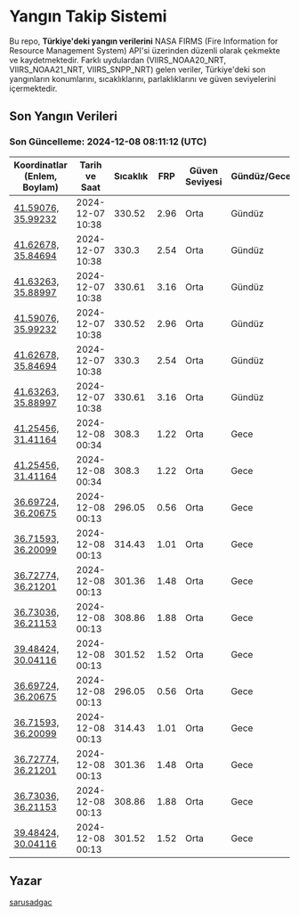 # Yangın Takip Sistemi

Bu repo, **Türkiye'deki yangın verilerini** NASA FIRMS (Fire Information for Resource Management System) API'si üzerinden düzenli olarak çekmekte ve kaydetmektedir. Farklı uydulardan (VIIRS_NOAA20_NRT, VIIRS_NOAA21_NRT, VIIRS_SNPP_NRT) gelen veriler, Türkiye'deki son yangınların konumlarını, sıcaklıklarını, parlaklıklarını ve güven seviyelerini içermektedir.

## Son Yangın Verileri
### Son Güncelleme: 2024-12-08 08:11:12 (UTC)

| Koordinatlar (Enlem, Boylam) | Tarih ve Saat | Sıcaklık | FRP | Güven Seviyesi | Gündüz/Gece |
|-----------------------------|----------------|----------|-----|----------------|-------------|
| [41.59076, 35.99232](https://www.google.com/maps?q=41.59076,35.99232) | 2024-12-07 10:38 | 330.52 | 2.96 | Orta | Gündüz |
| [41.62678, 35.84694](https://www.google.com/maps?q=41.62678,35.84694) | 2024-12-07 10:38 | 330.3 | 2.54 | Orta | Gündüz |
| [41.63263, 35.88997](https://www.google.com/maps?q=41.63263,35.88997) | 2024-12-07 10:38 | 330.61 | 3.16 | Orta | Gündüz |
| [41.59076, 35.99232](https://www.google.com/maps?q=41.59076,35.99232) | 2024-12-07 10:38 | 330.52 | 2.96 | Orta | Gündüz |
| [41.62678, 35.84694](https://www.google.com/maps?q=41.62678,35.84694) | 2024-12-07 10:38 | 330.3 | 2.54 | Orta | Gündüz |
| [41.63263, 35.88997](https://www.google.com/maps?q=41.63263,35.88997) | 2024-12-07 10:38 | 330.61 | 3.16 | Orta | Gündüz |
| [41.25456, 31.41164](https://www.google.com/maps?q=41.25456,31.41164) | 2024-12-08 00:34 | 308.3 | 1.22 | Orta | Gece |
| [41.25456, 31.41164](https://www.google.com/maps?q=41.25456,31.41164) | 2024-12-08 00:34 | 308.3 | 1.22 | Orta | Gece |
| [36.69724, 36.20675](https://www.google.com/maps?q=36.69724,36.20675) | 2024-12-08 00:13 | 296.05 | 0.56 | Orta | Gece |
| [36.71593, 36.20099](https://www.google.com/maps?q=36.71593,36.20099) | 2024-12-08 00:13 | 314.43 | 1.01 | Orta | Gece |
| [36.72774, 36.21201](https://www.google.com/maps?q=36.72774,36.21201) | 2024-12-08 00:13 | 301.36 | 1.48 | Orta | Gece |
| [36.73036, 36.21153](https://www.google.com/maps?q=36.73036,36.21153) | 2024-12-08 00:13 | 308.86 | 1.88 | Orta | Gece |
| [39.48424, 30.04116](https://www.google.com/maps?q=39.48424,30.04116) | 2024-12-08 00:13 | 301.52 | 1.52 | Orta | Gece |
| [36.69724, 36.20675](https://www.google.com/maps?q=36.69724,36.20675) | 2024-12-08 00:13 | 296.05 | 0.56 | Orta | Gece |
| [36.71593, 36.20099](https://www.google.com/maps?q=36.71593,36.20099) | 2024-12-08 00:13 | 314.43 | 1.01 | Orta | Gece |
| [36.72774, 36.21201](https://www.google.com/maps?q=36.72774,36.21201) | 2024-12-08 00:13 | 301.36 | 1.48 | Orta | Gece |
| [36.73036, 36.21153](https://www.google.com/maps?q=36.73036,36.21153) | 2024-12-08 00:13 | 308.86 | 1.88 | Orta | Gece |
| [39.48424, 30.04116](https://www.google.com/maps?q=39.48424,30.04116) | 2024-12-08 00:13 | 301.52 | 1.52 | Orta | Gece |

## Yazar

[sarusadgac](https://x.com/sarusadgac)
